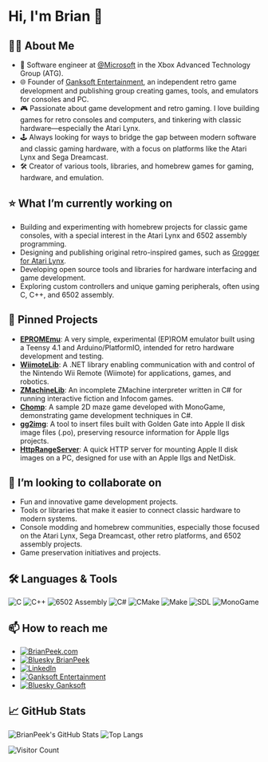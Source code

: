 # Hi, I'm Brian 👋

## 👨‍💻 About Me

- 🏢 Software engineer at [@Microsoft](https://github.com/microsoft) in the Xbox Advanced Technology Group (ATG).
- 🌐 Founder of [Ganksoft Entertainment](https://www.ganksoft.com/), an independent retro game development and publishing group creating games, tools, and emulators for consoles and PC.
- 🎮 Passionate about game development and retro gaming. I love building games for retro consoles and computers, and tinkering with classic hardware—especially the Atari Lynx.
- 🕹️ Always looking for ways to bridge the gap between modern software and classic gaming hardware, with a focus on platforms like the Atari Lynx and Sega Dreamcast.
- 🛠️ Creator of various tools, libraries, and homebrew games for gaming, hardware, and emulation.

## ⭐ What I’m currently working on

- Building and experimenting with homebrew projects for classic game consoles, with a special interest in the Atari Lynx and 6502 assembly programming.
- Designing and publishing original retro-inspired games, such as [Grogger for Atari Lynx](https://ganksoft.com/products/grogger/).
- Developing open source tools and libraries for hardware interfacing and game development.
- Exploring custom controllers and unique gaming peripherals, often using C, C++, and 6502 assembly.

## 🚀 Pinned Projects

- [**EPROMEmu**](https://github.com/BrianPeek/EPROMEmu): A very simple, experimental (EP)ROM emulator built using a Teensy 4.1 and Arduino/PlatformIO, intended for retro hardware development and testing.
- [**WiimoteLib**](https://github.com/BrianPeek/WiimoteLib): A .NET library enabling communication with and control of the Nintendo Wii Remote (Wiimote) for applications, games, and robotics.
- [**ZMachineLib**](https://github.com/BrianPeek/ZMachineLib): An incomplete ZMachine interpreter written in C# for running interactive fiction and Infocom games.
- [**Chomp**](https://github.com/BrianPeek/Chomp): A sample 2D maze game developed with MonoGame, demonstrating game development techniques in C#.
- [**gg2img**](https://github.com/BrianPeek/gg2img): A tool to insert files built with Golden Gate into Apple II disk image files (.po), preserving resource information for Apple IIgs projects.
- [**HttpRangeServer**](https://github.com/BrianPeek/HttpRangeServer): A quick HTTP server for mounting Apple II disk images on a PC, designed for use with an Apple IIgs and NetDisk.

## 👯 I’m looking to collaborate on

- Fun and innovative game development projects.
- Tools or libraries that make it easier to connect classic hardware to modern systems.
- Console modding and homebrew communities, especially those focused on the Atari Lynx, Sega Dreamcast, other retro platforms, and 6502 assembly projects.
- Game preservation initiatives and projects.

## 🛠️ Languages & Tools

![C](https://img.shields.io/badge/C-00599C?style=flat&logo=c&logoColor=white)
![C++](https://img.shields.io/badge/C++-00599C?style=flat&logo=c%2b%2b&logoColor=white)
![6502 Assembly](https://img.shields.io/badge/6502%20Assembly-6E4C13?style=flat)
![C#](https://img.shields.io/badge/C%23-239120?style=flat&logo=c-sharp&logoColor=white)
![CMake](https://img.shields.io/badge/CMake-064F8C?style=flat&logo=cmake&logoColor=white)
![Make](https://img.shields.io/badge/Make-1575A6?style=flat)
![SDL](https://img.shields.io/badge/SDL-07405E?style=flat&logo=SimpleIcons&logoColor=white)
![MonoGame](https://img.shields.io/badge/MonoGame-ED1C24?style=flat&logo=monogame&logoColor=white)

## 📫 How to reach me

- <a href="https://brianpeek.com/" target="_blank">
    <img src="https://img.shields.io/badge/BrianPeek.com-222222?style=flat" alt="BrianPeek.com" />
  </a>
- <a href="https://bsky.app/profile/bpeek.bsky.social" target="_blank">
    <img src="https://img.shields.io/badge/Bluesky-BrianPeek-0288d1?style=flat&logo=bluesky&logoColor=white" alt="Bluesky BrianPeek" />
  </a>
- <a href="https://www.linkedin.com/in/brianpeek/" target="_blank">
    <img src="https://img.shields.io/badge/LinkedIn-brianpeek-0A66C2?style=flat&logo=linkedin&logoColor=white" alt="LinkedIn" />
  </a>
- <a href="https://www.ganksoft.com/" target="_blank">
    <img src="https://img.shields.io/badge/Ganksoft%20Entertainment-222222?style=flat" alt="Ganksoft Entertainment" />
  </a>
- <a href="https://bsky.app/profile/ganksoft.bsky.social" target="_blank">
    <img src="https://img.shields.io/badge/Bluesky-Ganksoft-0288d1?style=flat&logo=bluesky&logoColor=white" alt="Bluesky Ganksoft" />
  </a>

## 📈 GitHub Stats

![BrianPeek's GitHub Stats](https://github-readme-stats.vercel.app/api?username=BrianPeek&show_icons=true&theme=dark&hide_title=true)
![Top Langs](https://github-readme-stats.vercel.app/api/top-langs/?username=BrianPeek&layout=compact&theme=dark&hide_title=true)

![Visitor Count](https://visitor-badge.laobi.icu/badge?page_id=BrianPeek.BrianPeek)

